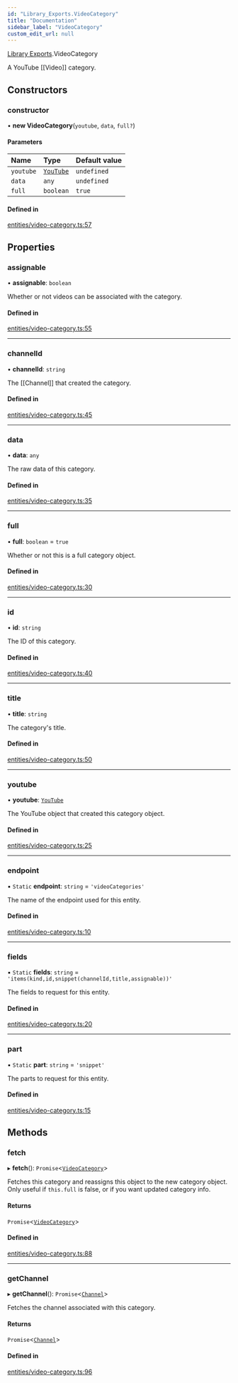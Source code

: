 ```yaml
---
id: "Library_Exports.VideoCategory"
title: "Documentation"
sidebar_label: "VideoCategory"
custom_edit_url: null
---
```


[Library Exports](../modules/Library_Exports).VideoCategory

A YouTube [[Video]] category.

## Constructors

### constructor

• **new VideoCategory**(`youtube`, `data`, `full?`)

#### Parameters

| Name | Type | Default value |
| :------ | :------ | :------ |
| `youtube` | [`YouTube`](Library_Exports.YouTube) | `undefined` |
| `data` | `any` | `undefined` |
| `full` | `boolean` | `true` |

#### Defined in

[entities/video-category.ts:57](https://github.com/brandonbothell/popyt/blob/f3b9f3d/src/entities/video-category.ts#L57)

## Properties

### assignable

• **assignable**: `boolean`

Whether or not videos can be associated with the category.

#### Defined in

[entities/video-category.ts:55](https://github.com/brandonbothell/popyt/blob/f3b9f3d/src/entities/video-category.ts#L55)

___

### channelId

• **channelId**: `string`

The [[Channel]] that created the category.

#### Defined in

[entities/video-category.ts:45](https://github.com/brandonbothell/popyt/blob/f3b9f3d/src/entities/video-category.ts#L45)

___

### data

• **data**: `any`

The raw data of this category.

#### Defined in

[entities/video-category.ts:35](https://github.com/brandonbothell/popyt/blob/f3b9f3d/src/entities/video-category.ts#L35)

___

### full

• **full**: `boolean` = `true`

Whether or not this is a full category object.

#### Defined in

[entities/video-category.ts:30](https://github.com/brandonbothell/popyt/blob/f3b9f3d/src/entities/video-category.ts#L30)

___

### id

• **id**: `string`

The ID of this category.

#### Defined in

[entities/video-category.ts:40](https://github.com/brandonbothell/popyt/blob/f3b9f3d/src/entities/video-category.ts#L40)

___

### title

• **title**: `string`

The category's title.

#### Defined in

[entities/video-category.ts:50](https://github.com/brandonbothell/popyt/blob/f3b9f3d/src/entities/video-category.ts#L50)

___

### youtube

• **youtube**: [`YouTube`](Library_Exports.YouTube)

The YouTube object that created this category object.

#### Defined in

[entities/video-category.ts:25](https://github.com/brandonbothell/popyt/blob/f3b9f3d/src/entities/video-category.ts#L25)

___

### endpoint

▪ `Static` **endpoint**: `string` = `'videoCategories'`

The name of the endpoint used for this entity.

#### Defined in

[entities/video-category.ts:10](https://github.com/brandonbothell/popyt/blob/f3b9f3d/src/entities/video-category.ts#L10)

___

### fields

▪ `Static` **fields**: `string` = `'items(kind,id,snippet(channelId,title,assignable))'`

The fields to request for this entity.

#### Defined in

[entities/video-category.ts:20](https://github.com/brandonbothell/popyt/blob/f3b9f3d/src/entities/video-category.ts#L20)

___

### part

▪ `Static` **part**: `string` = `'snippet'`

The parts to request for this entity.

#### Defined in

[entities/video-category.ts:15](https://github.com/brandonbothell/popyt/blob/f3b9f3d/src/entities/video-category.ts#L15)

## Methods

### fetch

▸ **fetch**(): `Promise`<[`VideoCategory`](Library_Exports.VideoCategory)\>

Fetches this category and reassigns this object to the new category object.
Only useful if `this.full` is false, or if you want updated category info.

#### Returns

`Promise`<[`VideoCategory`](Library_Exports.VideoCategory)\>

#### Defined in

[entities/video-category.ts:88](https://github.com/brandonbothell/popyt/blob/f3b9f3d/src/entities/video-category.ts#L88)

___

### getChannel

▸ **getChannel**(): `Promise`<[`Channel`](Library_Exports.Channel)\>

Fetches the channel associated with this category.

#### Returns

`Promise`<[`Channel`](Library_Exports.Channel)\>

#### Defined in

[entities/video-category.ts:96](https://github.com/brandonbothell/popyt/blob/f3b9f3d/src/entities/video-category.ts#L96)
